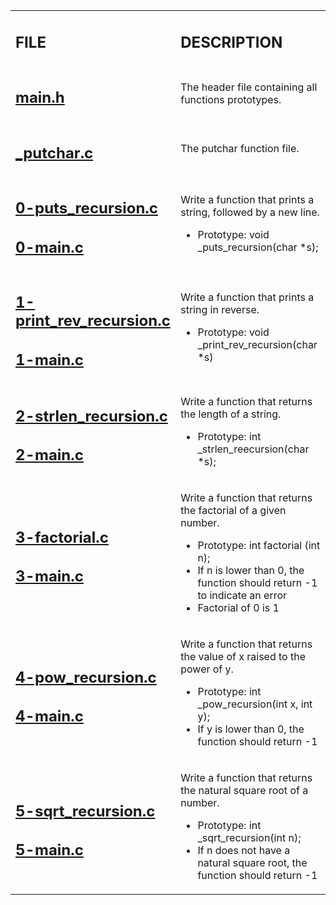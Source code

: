 <table>
    <tr>
        <td><h2><strong>FILE</strong></h2></td>
        <td><h2><strong>DESCRIPTION</strong></h2></td>
    </tr>
    <tr>
        <td><h2><a href="https://github.com/LivingDemonness28/alx-low_level_programming/blob/master/0x08-recursion/main.h" target="_blank">main.h</a></h2></td>
        <td>The header file containing all functions prototypes.</td>
    </tr>
    <tr>
        <td><h2><a href="https://github.com/LivingDemonness28/alx-low_level_programming/blob/master/0x08-recursion/_putchar.c" target="_blank">_putchar.c</a></h2></td>
        <td>The putchar function file.</td>
    </tr>
    <tr>
        <td>
            <h2><a href="https://github.com/LivingDemonness28/alx-low_level_programming/blob/master/0x08-recursion/0-puts_recursion.c" target="_blank">0-puts_recursion.c</a></h2>
            <h2><a href="https://github.com/LivingDemonness28/alx-low_level_programming/blob/master/0x08-recursion/0-main.c" target="_blank">0-main.c</a></h2>
        </td>
        <td>
            <p>Write a function that prints a string, followed by a new line.</p>
            <ul>
                <li>Prototype: void _puts_recursion(char *s);</li>
            </ul>
        </td>
    </tr>
    <tr>
        <td>
            <h2><a href="https://github.com/LivingDemonness28/alx-low_level_programming/blob/master/0x08-recursion/1-print_rev_recursion.c" target="_blank">1-print_rev_recursion.c</a></h2>
            <h2><a href="https://github.com/LivingDemonness28/alx-low_level_programming/blob/master/0x08-recursion/1-main.c" target="_blank">1-main.c</a></h2>
        </td>
        <td>
            <p>Write a function that prints a string in reverse.</p>
            <ul>
                <li>Prototype: void _print_rev_recursion(char *s)</li>
            </ul>
        </td>
    </tr>
    <tr>
        <td>
            <h2><a href="https://github.com/LivingDemonness28/alx-low_level_programming/blob/master/0x08-recursion/2-strlen_recursion.c" target="_blank">2-strlen_recursion.c</a></h2>
            <h2><a href="https://github.com/LivingDemonness28/alx-low_level_programming/blob/master/0x08-recursion/2-main.c" target="_blank">2-main.c</a></h2>
        </td>
        <td>
            <p>Write a function that returns the length of a string.</p>
            <ul>
                <li>Prototype: int _strlen_reecursion(char *s);</li>
            </ul>
        </td>
    </tr>
    <tr>
        <td>
            <h2><a href="https://github.com/LivingDemonness28/alx-low_level_programming/blob/master/0x08-recursion/3-factorial.c" target="_blank">3-factorial.c</a></h2>
            <h2><a href="https://github.com/LivingDemonness28/alx-low_level_programming/blob/master/0x08-recursion/3-main.c" target="_blank">3-main.c</a></h2>
        </td>
        <td>
            <p>Write a function that returns the factorial of a given number.</p>
            <ul>
                <li>Prototype: int factorial (int n);</li>
                <li>If n is lower than 0, the function should return -1 to indicate an error</li>
                <li>Factorial of 0 is 1</li>
            </ul>
        </td>
    </tr>
    <tr>
        <td>
            <h2><a href="https://github.com/LivingDemonness28/alx-low_level_programming/blob/master/0x08-recursion/4-pow_recursion.c" target="_blank">4-pow_recursion.c</a></h2>
            <h2><a href="https://github.com/LivingDemonness28/alx-low_level_programming/blob/master/0x08-recursion/4-main.c" target="_blank">4-main.c</a></h2>
        </td>
        <td>
            <p>Write a function that returns the value of x raised to the power of y.</p>
            <ul>
                <li>Prototype: int _pow_recursion(int x, int y);</li>
                <li>If y is lower than 0, the function should return -1</li>
            </ul>
        </td>
    </tr>
    <tr>
        <td>
            <h2><a href="https://github.com/LivingDemonness28/alx-low_level_programming/blob/master/0x08-recursion/5-sqrt_recursion.c" target="_blank">5-sqrt_recursion.c</a></h2>
            <h2><a href="https://github.com/LivingDemonness28/alx-low_level_programming/blob/master/0x08-recursion/5-main.c" target="_blank">5-main.c</a></h2>
        </td>
        <td>
            <p>Write a function that returns the natural square root of a number.</p>
            <ul>
                <li>Prototype: int _sqrt_recursion(int n);</li>
                <li>If n does not have a natural square root, the function should return -1</li>
            </ul>
        </td>
    </tr>
</table>